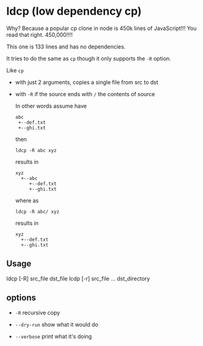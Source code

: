 # ldcp (low dependency cp)

Why? Because a popular cp clone in node is 450k lines of JavaScript!!! You read that right. 450,000!!!!

This one is 133 lines and has no dependencies.

It tries to do the same as `cp` though it only supports the `-R` option.

Like `cp`

* with just 2 arguments, copies a single file from src to dst

* with `-R` if the source ends with `/` the contents of source

  In other words assume have


    ```
    abc
     +--def.txt
     +--ghi.txt
    ```

  then

    ```
    ldcp -R abc xyz
    ```

  results in

    ```
    xyz
      +--abc
         +--def.txt
         +--ghi.txt
    ```

  where as

    ```
    ldcp -R abc/ xyz
    ```

  results in

    ```
    xyz
      +--def.txt
      +--ghi.txt
    ```

## Usage

   ldcp [-R] src_file dst_file
   lcdp [-r] src_file ... dst_directory

## options

* `-R` recursive copy

* `--dry-run` show what it would do

* `--verbose` print what it's doing

